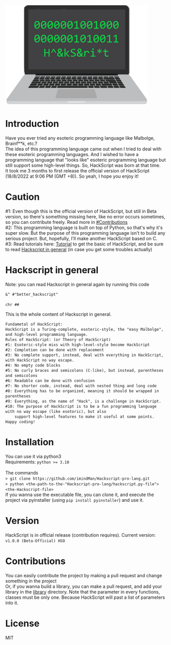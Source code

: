 <img src=".\extra\default_logo.png" alt="HackScript">

# Introduction

Have you ever tried any esoteric programming language like Malbolge, Brainf\*\*k, etc.? <br>
The idea of this programming language came out when I tried to deal with these esoteric programming languages. And I wished to have a programming language that "looks like" esoteric programming language but still support some high-level things. So, HackScript was born at that time. <br>
It took me 3 months to first release the official version of HackScript (18/8/2022 at 9:06 PM (GMT +8)). So yeah, I hope you enjoy it! <br>

# Caution

#1: Even though this is the official version of HackScript, but still in Beta version, so there's something missing here, like no error occurs sometimes, so you can contribute freely. Read more in <a href="https://github.com/imindMan/Hackscript-pro-lang#contributions">#Contributions</a><br>
#2: This programming language is built on top of Python, so that's why it's super slow. But the purpose of this programming language isn't to build any serious project. But, hopefully, I'll make another HackScript based on C.<br>
#3: Read tutorials here: <a href="https://github.com/imindMan/Hackscript-pro-lang/blob/master/extra/tutorial.md">Tutorial</a> to get the basic of HackScript, and be sure to read <a href="https://github.com/imindMan/Hackscript-pro-lang#hackscript-in-general">Hackscript in general</a> (in case you get some troubles actually)

# Hackscript in general

Note: you can read Hackscript in general again by running this code <br>

```
&^ #"better_hackscript"

chr ##
```

This is the whole content of Hackscript in general.

```
Fundametal of HackScript:
HackScript is a Turing-complete, esoteric-style, the "easy Malbolge", and high-level programming language.
Rules of HackScript: (or Theory of HackScript)
#1: Esoteric-style mixs with high-level-style become HackScript
#2: Completion can be done with replacement
#3: No complete support, instead, deal with everything in HackScript, with HackScript no way escape.
#4: No empty code blocks
#5: No curly braces and semicolons (C-like), but instead, parentheses and semicolons
#6: Readable can be done with confusion
#7: No shorter code, instead, deal with nested thing and long code
#8: Everything has to be organized, meaning it should be wrapped in parentheses
#9: Everything, as the name of "Hack", is a challenge in HackScript.
#10: The purpose of HackScript is to be a fun programming language with no way escape (like esotoric), but also
    support high-level features to make it useful at some points.
Happy coding!
```

# Installation

You can use it via python3<br>
Requirements:
`python >= 3.10` <br>
<br>
The commands <br>
`> git clone https://github.com/imindMan/Hackscript-pro-lang.git`<br>
`> python <the-path-to-the-"Hackscript-pro-lang/hackscript.py-file"> <the-Hackscript-file>`<br>
If you wanna use the executable file, you can clone it, and execute the project via pyinstaller (using `pip install pyinstaller`) and use it.<br>

# Version

HackScript is in official release (contribution requires). Current version: `v1.0.0 (Beta-Official) HSO`

# Contributions

You can easily contribute the project by making a pull request and change something in the project <br>
Or, if you wanna build a library, you can make a pull request, and add your library in the <a href="https://github.com/imindMan/Hackscript-pro-lang/tree/master/library">library</a> directory. Note that the parameter in every functions, classes must be only one. Because HackScript will past a list of parameters into it.

# License

MIT
